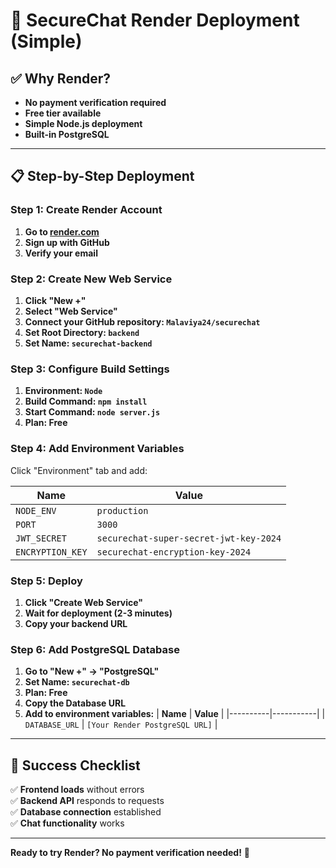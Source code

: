 # 🚀 SecureChat Render Deployment (Simple)

## ✅ **Why Render?**
- **No payment verification required**
- **Free tier available**
- **Simple Node.js deployment**
- **Built-in PostgreSQL**

---

## 📋 **Step-by-Step Deployment**

### **Step 1: Create Render Account**
1. **Go to [render.com](https://render.com)**
2. **Sign up with GitHub**
3. **Verify your email**

### **Step 2: Create New Web Service**
1. **Click "New +"**
2. **Select "Web Service"**
3. **Connect your GitHub repository: `Malaviya24/securechat`**
4. **Set Root Directory: `backend`**
5. **Set Name: `securechat-backend`**

### **Step 3: Configure Build Settings**
1. **Environment: `Node`**
2. **Build Command: `npm install`**
3. **Start Command: `node server.js`**
4. **Plan: Free**

### **Step 4: Add Environment Variables**
Click "Environment" tab and add:

| **Name** | **Value** |
|----------|-----------|
| `NODE_ENV` | `production` |
| `PORT` | `3000` |
| `JWT_SECRET` | `securechat-super-secret-jwt-key-2024` |
| `ENCRYPTION_KEY` | `securechat-encryption-key-2024` |

### **Step 5: Deploy**
1. **Click "Create Web Service"**
2. **Wait for deployment (2-3 minutes)**
3. **Copy your backend URL**

### **Step 6: Add PostgreSQL Database**
1. **Go to "New +" → "PostgreSQL"**
2. **Set Name: `securechat-db`**
3. **Plan: Free**
4. **Copy the Database URL**
5. **Add to environment variables:**
   | **Name** | **Value** |
   |----------|-----------|
   | `DATABASE_URL` | `[Your Render PostgreSQL URL]` |

---

## 🎉 **Success Checklist**

✅ **Frontend loads** without errors  
✅ **Backend API** responds to requests  
✅ **Database connection** established  
✅ **Chat functionality** works  

---

**Ready to try Render? No payment verification needed!** 🎯
